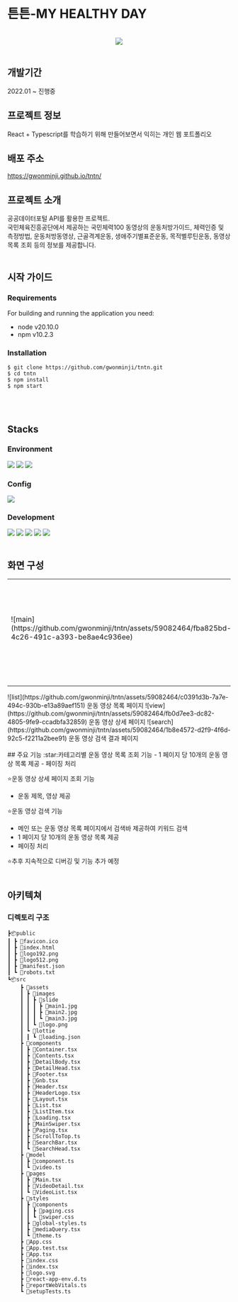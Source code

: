 # 튼튼-MY HEALTHY DAY
<br>
<div align="center"><img src="https://github.com/gwonminji/tntn/assets/59082464/247e7061-e7bb-40e6-8599-2a4de14b0b5d"></div>
<br>

## 개발기간
2022.01 ~ 진행중
## 프로젝트 정보
React + Typescript를 학습하기 위해 만들어보면서 익히는 개인 웹 포트폴리오
## 배포 주소
https://gwonminji.github.io/tntn/
## 프로젝트 소개
공공데이터포털 API를 활용한 프로젝트.<br>
국민체육진흥공단에서 제공하는 국민체력100 동영상의 운동처방가이드, 체력인증 및 측정방법, 운동처방동영상, 근골격계운동, 생애주기별표준운동, 목적별루틴운동, 동영상 목록 조회 등의 정보를 제공합니다.
<br><br>
## 시작 가이드
### Requirements
For building and running the application you need:
- node v20.10.0
- npm v10.2.3  
### Installation
```
$ git clone https://github.com/gwonminji/tntn.git
$ cd tntn
$ npm install
$ npm start
```
<br><br>
## Stacks
### Environment
<img src="https://img.shields.io/badge/Visual%20Studio%20Code-007ACC?style=for-the-badge&logo=Visual%20Studio%20Code&logoColor=white"> <img src="https://img.shields.io/badge/Git-F05032?style=for-the-badge&logo=git&logoColor=white"> <img src="https://img.shields.io/badge/GitHub-181717?style=for-the-badge&logo=GitHub&logoColor=white">

### Config
<img src="https://img.shields.io/badge/npm-CB3837?style=for-the-badge&logo=npm&logoColor=white">

### Development
<img src="https://img.shields.io/badge/typescript-3178C6?style=for-the-badge&logo=typescript&logoColor=white"> <img src="https://img.shields.io/badge/react-61DAFB?style=for-the-badge&logo=react&logoColor=white"> <img src="https://img.shields.io/badge/styled%20components-DB7093?style=for-the-badge&logo=styled%20components&logoColor=white"> <img src="https://img.shields.io/badge/html5-E34F26?style=for-the-badge&logo=html5&logoColor=white"> <img src="https://img.shields.io/badge/css3-1572B6?style=for-the-badge&logo=css3&logoColor=white">
<br><br>
## 화면 구성
<table>
  <tr>
    <td>![main](https://github.com/gwonminji/tntn/assets/59082464/fba825bd-4c26-491c-a393-be8ae4c936ee)</td>
    <td>![list](https://github.com/gwonminji/tntn/assets/59082464/c0391d3b-7a7e-494c-930b-e13a89aef151)</td>
    <td>메인 페이지</td>
    <td>운동 영상 목록 페이지</td>
  </tr>
  <tr>
    <td></td>
    <td></td>
    <td></td>
    <td></td>
  </tr>
  <tr>
    <td></td>
    <td></td>
    <td></td>
    <td></td>
  </tr>
  <tr>
    <td></td>
    <td></td>
    <td></td>
    <td></td>
  </tr>
</table>
![list](https://github.com/gwonminji/tntn/assets/59082464/c0391d3b-7a7e-494c-930b-e13a89aef151)
운동 영상 목록 페이지
![view](https://github.com/gwonminji/tntn/assets/59082464/fb0d7ee3-dc82-4805-9fe9-ccadbfa32859)
운동 영상 상세 페이지
![search](https://github.com/gwonminji/tntn/assets/59082464/1b8e4572-d2f9-4f6d-92c5-f2211a2bee91)
운동 영상 검색 결과 페이지
<br><br>
## 주요 기능
:star:카테고리별 운동 영상 목록 조회 기능
- 1 페이지 당 10개의 운동 영상 목록 제공
- 페이징 처리
  
:star:운동 영상 상세 페이지 조회 기능
- 운동 제목, 영상 제공
  
:star:운동 영상 검색 기능
- 메인 또는 운동 영상 목록 페이지에서 검색바 제공하여 키워드 검색
- 1 페이지 당 10개의 운동 영상 목록 제공
- 페이징 처리
  
:star:추후 지속적으로 디버깅 및 기능 추가 예정
<br><br>
## 아키텍쳐
### 디렉토리 구조
```
┣📦public
┃ ┣ 📜favicon.ico
┃ ┣ 📜index.html
┃ ┣ 📜logo192.png
┃ ┣ 📜logo512.png
┃ ┣ 📜manifest.json
┃ ┗ 📜robots.txt
┗📦src
    ┣ 📂assets
    ┃ ┣ 📂images
    ┃ ┃ ┣ 📂slide
    ┃ ┃ ┃ ┣ 📜main1.jpg
    ┃ ┃ ┃ ┣ 📜main2.jpg
    ┃ ┃ ┃ ┗ 📜main3.jpg
    ┃ ┃ ┗ 📜logo.png
    ┃ ┗ 📂lottie
    ┃ ┃ ┗ 📜loading.json
    ┣ 📂components
    ┃ ┣ 📜Container.tsx
    ┃ ┣ 📜Contents.tsx
    ┃ ┣ 📜DetailBody.tsx
    ┃ ┣ 📜DetailHead.tsx
    ┃ ┣ 📜Footer.tsx
    ┃ ┣ 📜Gnb.tsx
    ┃ ┣ 📜Header.tsx
    ┃ ┣ 📜HeaderLogo.tsx
    ┃ ┣ 📜Layout.tsx
    ┃ ┣ 📜List.tsx
    ┃ ┣ 📜ListItem.tsx
    ┃ ┣ 📜Loading.tsx
    ┃ ┣ 📜MainSwiper.tsx
    ┃ ┣ 📜Paging.tsx
    ┃ ┣ 📜ScrollToTop.ts
    ┃ ┣ 📜SearchBar.tsx
    ┃ ┗ 📜SearchHead.tsx
    ┣ 📂model
    ┃ ┣ 📜component.ts
    ┃ ┗ 📜video.ts
    ┣ 📂pages
    ┃ ┣ 📜Main.tsx
    ┃ ┣ 📜VideoDetail.tsx
    ┃ ┗ 📜VideoList.tsx
    ┣ 📂styles
    ┃ ┣ 📂components
    ┃ ┃ ┣ 📜paging.css
    ┃ ┃ ┗ 📜swiper.css
    ┃ ┣ 📜global-styles.ts
    ┃ ┣ 📜mediaQuery.tsx
    ┃ ┗ 📜theme.ts
    ┣ 📜App.css
    ┣ 📜App.test.tsx
    ┣ 📜App.tsx
    ┣ 📜index.css
    ┣ 📜index.tsx
    ┣ 📜logo.svg
    ┣ 📜react-app-env.d.ts
    ┣ 📜reportWebVitals.ts
    ┗ 📜setupTests.ts
```
